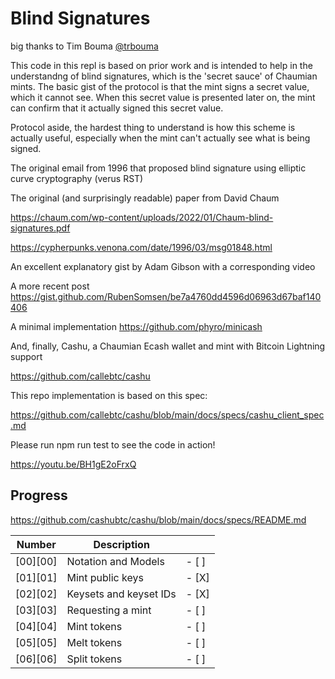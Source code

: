 # Blind Signatures

big thanks to Tim Bouma [@trbouma](https://github.com/trbouma)


This code in this repl is based on prior work and is intended to help in the understandng of blind signatures, which is the 'secret sauce' of Chaumian mints. The basic gist of the protocol is that the mint signs a secret value, which it cannot see. When this secret value is presented later on, the mint can confirm that it actually signed this secret value.

Protocol aside, the hardest thing to understand is how this scheme is actually useful, especially when the mint can't actually see what is being signed.

The original email from 1996 that proposed blind signature using elliptic curve cryptography (verus RST)

The original (and surprisingly readable) paper from David Chaum

https://chaum.com/wp-content/uploads/2022/01/Chaum-blind-signatures.pdf

https://cypherpunks.venona.com/date/1996/03/msg01848.html

An excellent explanatory gist by Adam Gibson with a corresponding video

A more recent post https://gist.github.com/RubenSomsen/be7a4760dd4596d06963d67baf140406

A minimal implementation https://github.com/phyro/minicash

And, finally, Cashu, a Chaumian Ecash wallet and mint with Bitcoin Lightning support

https://github.com/callebtc/cashu

This repo implementation is based on this spec:

https://github.com/callebtc/cashu/blob/main/docs/specs/cashu_client_spec.md

Please run npm run test to see the code in action!

https://youtu.be/BH1gE2oFrxQ



## Progress
https://github.com/cashubtc/cashu/blob/main/docs/specs/README.md


| Number   | Description                                                 |  |
|----------|-------------------------------------------------------------|---------|
| [00][00] | Notation and Models                          | - [ ]
| [01][01] | Mint public keys                           | - [X]
| [02][02] | Keysets and keyset IDs                           | - [X]
| [03][03] | Requesting a mint                           | - [ ]
| [04][04] | Mint tokens                           | - [ ]
| [05][05] | Melt tokens                           | - [ ]
| [06][06] | Split tokens                           | - [ ]
